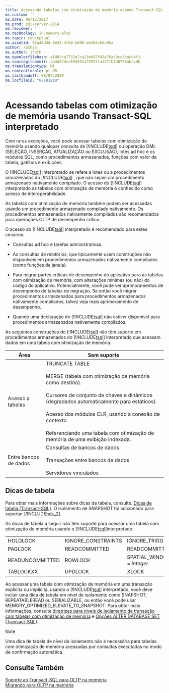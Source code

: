 ```yaml
---
title: Acessando tabelas com otimização de memória usando Transact-SQL interpretado | Microsoft Docs
ms.custom: ''
ms.date: 06/13/2017
ms.prod: sql-server-2014
ms.reviewer: ''
ms.technology: in-memory-oltp
ms.topic: conceptual
ms.assetid: 92a44d4d-0e53-4fb0-b890-de264c65c95a
author: rothja
ms.author: jroth
ms.openlocfilehash: af4b3ca7731e7ca13e697f43e76ac3cc3cacb4f1
ms.sourcegitcommit: ad4d92dce894592a259721a1571b1d8736abacdb
ms.translationtype: MT
ms.contentlocale: pt-BR
ms.lasthandoff: 08/04/2020
ms.locfileid: "87581810"
---
```

# <a name="accessing-memory-optimized-tables-using-interpreted-transact-sql"></a>Acessando tabelas com otimização de memória usando Transact-SQL interpretado
  Com raras exceções, você pode acessar tabelas com otimização de memória usando qualquer consulta de [!INCLUDE[tsql](../../includes/tsql-md.md)] ou operação DML (SELEÇÃO, INSERÇÃO, ATUALIZAÇÃO ou EXCLUSÃO), lotes ad hoc e os módulos SQL, como procedimentos armazenados, funções com valor de tabela, gatilhos e exibições.  
  
 O [!INCLUDE[tsql](../../includes/tsql-md.md)] interpretado se refere a lotes ou a procedimentos armazenados do [!INCLUDE[tsql](../../includes/tsql-md.md)] , que não sejam um procedimento armazenado nativamente compilado. O acesso do [!INCLUDE[tsql](../../includes/tsql-md.md)] interpretado às tabelas com otimização de memória é conhecido como acesso de interoperabilidade.  
  
 As tabelas com otimização de memória também podem ser acessadas usando um procedimento armazenado compilado nativamente. Os procedimentos armazenados nativamente compilados são recomendados para operações OLTP de desempenho crítico.  
  
 O acesso do [!INCLUDE[tsql](../../includes/tsql-md.md)] interpretado é recomendado para estes cenários:  
  
-   Consultas ad hoc e tarefas administrativas.  
  
-   As consultas de relatórios, que tipicamente usam construções não disponíveis em procedimentos armazenados nativamente compilados (como funções de janela).  
  
-   Para migrar partes críticas de desempenho do aplicativo para as tabelas com otimização de memória, com alterações mínimas (ou não) do código do aplicativo. Potencialmente, você pode ver aprimoramentos de desempenho de tabelas de migração. Se então você migrar procedimentos armazenados para procedimentos armazenados nativamente compilados, talvez veja mais aprimoramento de desempenho.  
  
-   Quando uma declaração do [!INCLUDE[tsql](../../includes/tsql-md.md)] não estiver disponível para procedimentos armazenados nativamente compilados.  
  
 As seguintes construções do [!INCLUDE[tsql](../../includes/tsql-md.md)] não têm suporte em procedimentos armazenados do [!INCLUDE[tsql](../../includes/tsql-md.md)] interpretado que acessam dados em uma tabela com otimização de memória.  
  
|Área|Sem suporte|  
|----------|-----------------|  
|Acesso a tabelas|TRUNCATE TABLE<br /><br /> MERGE (tabela com otimização de memória como destino).<br /><br /> Cursores de conjunto de chaves e dinâmicos (degradados automaticamente para estáticos).<br /><br /> Acesso dos módulos CLR, usando a conexão de contexto.<br /><br /> Referenciando uma tabela com otimização de memória de uma exibição indexada.|  
|Entre bancos de dados|Consultas de bancos de dados<br /><br /> Transações entre bancos de dados<br /><br /> Servidores vinculados|  
  
## <a name="table-hints"></a>Dicas de tabela  
 Para obter mais informações sobre dicas de tabela, consulte. [Dicas de tabela &#40;Transact-SQL&#41;](/sql/t-sql/queries/hints-transact-sql-table). O isolamento de SNAPSHOT foi adicionado para suportar [!INCLUDE[hek_2](../../includes/hek-2-md.md)].  
  
 As dicas de tabela a seguir não têm suporte para acessar uma tabela com otimização de memória usando o [!INCLUDE[tsql](../../includes/tsql-md.md)]interpretado.  
  
|||||  
|-|-|-|-|  
|HOLDLOCK|IGNORE_CONSTRAINTS|IGNORE_TRIGGERS|NOWAIT|  
|PAGLOCK|READCOMMITTED|READCOMMITTEDLOCK|READPAST|  
|READUNCOMMITTED|ROWLOCK|SPATIAL_WINDOW_MAX_CELLS = *integer*|TABLOCK|  
|TABLOCKXX|UPDLOCK|XLOCK||  
  
 Ao acessar uma tabela com otimização de memória em uma transação explícita ou implícita, usando o [!INCLUDE[tsql](../../includes/tsql-md.md)] interpretado, você deve incluir uma dica de tabela em nível de isolamento como SNAPSHOT, REPEATABLEREAD ou SERIALIZABLE, ou então você pode usar MEMORY_OPTIMIZED_ELEVATE_TO_SNAPSHOT. Para obter mais informações, consulte [diretrizes para níveis de isolamento de transação com tabelas com otimização de memória](memory-optimized-tables.md) e [Opções ALTER DATABASE SET &#40;Transact-SQL&#41;](/sql/t-sql/statements/alter-database-transact-sql-set-options).  
  
> [!NOTE]  
>  Uma dica de tabela de nível de isolamento não é necessária para tabelas com otimização de memória acessadas por consultas executadas no modo de confirmação automática.  
  
## <a name="see-also"></a>Consulte Também  
 [Suporte ao Transact-SQL para OLTP na memória](transact-sql-support-for-in-memory-oltp.md)   
 [Migrando para OLTP na memória](migrating-to-in-memory-oltp.md)  
  
  
